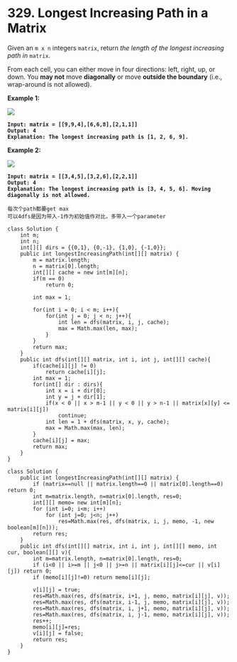 # 329. Longest Increasing Path in a Matrix

Given an `m x n` integers `matrix`, return _the length of the longest increasing path in_ `matrix`.

From each cell, you can either move in four directions: left, right, up, or down. You **may not** move **diagonally** or move **outside the boundary** (i.e., wrap-around is not allowed).

&#x20;

**Example 1:**

![](https://assets.leetcode.com/uploads/2021/01/05/grid1.jpg)

<pre><code><strong>Input: matrix = [[9,9,4],[6,6,8],[2,1,1]]
</strong><strong>Output: 4
</strong><strong>Explanation: The longest increasing path is [1, 2, 6, 9].
</strong></code></pre>

**Example 2:**

![](https://assets.leetcode.com/uploads/2021/01/27/tmp-grid.jpg)

<pre><code><strong>Input: matrix = [[3,4,5],[3,2,6],[2,2,1]]
</strong><strong>Output: 4
</strong><strong>Explanation: The longest increasing path is [3, 4, 5, 6]. Moving diagonally is not allowed.
</strong></code></pre>

```
每次个path都要get max
可以4dfs是因为带入-1作为初始值作对比，多带入一个parameter

class Solution {
    int m;
    int n;
    int[][] dirs = {{0,1}, {0,-1}, {1,0}, {-1,0}};
    public int longestIncreasingPath(int[][] matrix) {
        m = matrix.length;
        n = matrix[0].length;
        int[][] cache = new int[m][n];
        if(m == 0)
            return 0;

        int max = 1;
        
        for(int i = 0; i < m; i++){
            for(int j = 0; j < n; j++){
                int len = dfs(matrix, i, j, cache);
                max = Math.max(len, max);
            }
        }
        return max;
    }
    public int dfs(int[][] matrix, int i, int j, int[][] cache){
        if(cache[i][j] != 0)
            return cache[i][j];
        int max = 1;
        for(int[] dir : dirs){
            int x = i + dir[0];
            int y = j + dir[1];
            if(x < 0 || x > m-1 || y < 0 || y > n-1 || matrix[x][y] <= matrix[i][j])
                continue;
            int len = 1 + dfs(matrix, x, y, cache);
            max = Math.max(max, len);
        }
        cache[i][j] = max;
        return max;
    }
}

class Solution {
    public int longestIncreasingPath(int[][] matrix) {
        if (matrix==null || matrix.length==0 || matrix[0].length==0) return 0;
        int m=matrix.length, n=matrix[0].length, res=0;
        int[][] memo= new int[m][n];
        for (int i=0; i<m; i++)
            for (int j=0; j<n; j++)
                res=Math.max(res, dfs(matrix, i, j, memo, -1, new boolean[m][n]));
        return res;
    }
    public int dfs(int[][] matrix, int i, int j, int[][] memo, int cur, boolean[][] v){
        int m=matrix.length, n=matrix[0].length, res=0;
        if (i<0 || i>=m || j<0 || j>=n || matrix[i][j]<=cur || v[i][j]) return 0;
        if (memo[i][j]!=0) return memo[i][j];

        v[i][j] = true;
        res=Math.max(res, dfs(matrix, i+1, j, memo, matrix[i][j], v));
        res=Math.max(res, dfs(matrix, i-1, j, memo, matrix[i][j], v));
        res=Math.max(res, dfs(matrix, i, j+1, memo, matrix[i][j], v));
        res=Math.max(res, dfs(matrix, i, j-1, memo, matrix[i][j], v));
        res++;
        memo[i][j]=res;
        v[i][j] = false;
        return res;
    }
}


```
